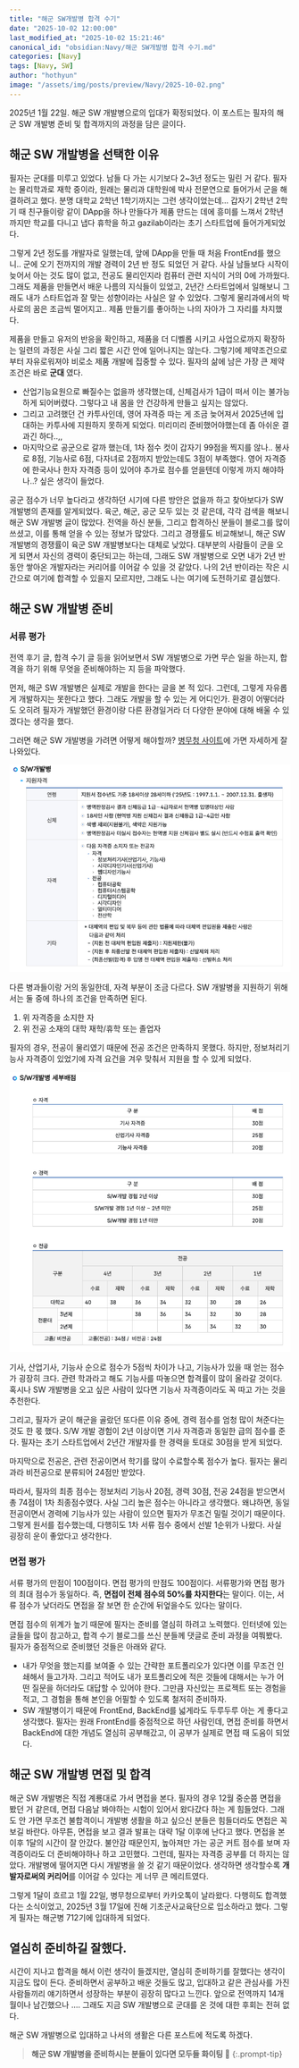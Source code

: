 ```yaml
---
title: "해군 SW개발병 합격 수기"
date: "2025-10-02 12:00:00"
last_modified_at: "2025-10-02 15:21:46"
canonical_id: "obsidian:Navy/해군 SW개발병 합격 수기.md"
categories: [Navy]
tags: [Navy, SW]
author: "hothyun"
image: "/assets/img/posts/preview/Navy/2025-10-02.png"
---
```



2025년 1월 22일. 해군 SW 개발병으로의 입대가 확정되었다. 이 포스트는 필자의 해군 SW 개발병 준비 및 합격까지의 과정을 담은 글이다.

## 해군 SW 개발병을 선택한 이유

필자는 군대를 미루고 있었다. 남들 다 가는 시기보다 2~3년 정도는 밀린 거 같다. 필자는 물리학과로 재학 중이라, 원래는 물리과 대학원에 박사 전문연으로 들어가서 군을 해결하려고 했다. 분명 대학교 2학년 1학기까지는 그런 생각이었는데... 갑자기 2학년 2학기 때 친구들이랑 같이 DApp을 하나 만들다가 제품 만드는 데에 흥미를 느껴서 2학년까지만 학교를 다니고 냅다 휴학을 하고 gazilab이라는 초기 스타트업에 들어가게되었다.

그렇게 2년 정도를 개발자로 일했는데, 앞에 DApp을 만들 때 처음 FrontEnd를 했으니.. 군에 오기 전까지의 개발 경력이 2년 반 정도 되었던 거 같다. 사실 남들보다 시작이 늦어서 아는 것도 많이 없고, 전공도 물리인지라 컴퓨터 관련 지식이 거의 0에 가까웠다. 그래도 제품을 만들면서 배운 나름의 지식들이 있었고, 2년간 스타트업에서 일해보니 그래도 내가 스타트업과 잘 맞는 성향이라는 사실은 알 수 있었다. 그렇게 물리과에서의 박사로의 꿈은 조금씩 멀어지고.. 제품 만들기를 좋아하는 나의 자아가 그 자리를 차지했다.

제품을 만들고 유저의 반응을 확인하고, 제품을 더 디벨롭 시키고 사업으로까지 확장하는 일련의 과정은 사실 그리 짧은 시간 안에 일어나지는 않는다. 그렇기에 제약조건으로부터 자유로워져야 비로소 제품 개발에 집중할 수 있다. 필자의 삶에 남은 가장 큰 제약조건은 바로 **군대** 였다.

- 산업기능요원으로 빠질수는 없을까 생각했는데, 신체검사가 1급이 떠서 이는 불가능하게 되어버렸다. 그렇다고 내 몸을 안 건강하게 만들고 싶지는 않았다.
- 그리고 고려했던 건 카투사인데, 영어 자격증 따는 게 조금 늦어져서 2025년에 입대하는 카투사에 지원하지 못하게 되었다. 미리미리 준비했어야했는데 좀 아쉬운 결과긴 하다..,,
- 마지막으로 공군으로 갈까 했는데, 1차 점수 컷이 갑자기 99점을 찍지를 않나.. 봉사로 8점, 기능사로 6점, 다자녀로 2점까지 받았는데도 3점이 부족했다. 영어 자격증에 한국사나 한자 자격증 등이 있어야 추가로 점수를 얻을텐데 이렇게 까지 해야하나..? 싶은 생각이 들었다.

공군 점수가 너무 높다라고 생각하던 시기에 다른 방안은 없을까 하고 찾아보다가 SW 개발병의 존재를 알게되었다. 육군, 해군, 공군 모두 있는 것 같은데, 각각 검색을 해보니 해군 SW 개발병 글이 많았다. 전역을 하신 분들, 그리고 합격하신 분들이 블로그를 많이 쓰셨고, 이를 통해 얻을 수 있는 정보가 많았다. 그리고 경쟁률도 비교해보니, 해군 SW 개발병의 경쟁률이 육군 SW 개발병보다는 대체로 낮았다. 대부분의 사람들이 군을 오게 되면서 자신의 경력이 중단되고는 하는데, 그래도 SW 개발병으로 오면 내가 2년 반 동안 쌓아온 개발자라는 커리어를 이어갈 수 있을 것 같았다. 나의 2년 반이라는 작은 시간으로 여기에 합격할 수 있을지 모르지만, 그래도 나는 여기에 도전하기로 결심했다.

## 해군 SW 개발병 준비

### 서류 평가

전역 후기 글, 합격 수기 글 등을 읽어보면서 SW 개발병으로 가면 무슨 일을 하는지, 합격을 하기 위해 무엇을 준비해야하는 지 등을 파악했다.

먼저, 해군 SW 개발병은 실제로 개발을 한다는 글을 본 적 있다. 그런데, 그렇게 자유롭게 개발하지는 못한다고 했다. 그래도 개발을 할 수 있는 게 어디인가. 환경이 어떻더라도 오히려 필자가 개발했던 환경이랑 다른 환경일거라 더 다양한 분야에 대해 배울 수 있겠다는 생각을 했다.

그러면 해군 SW 개발병을 가려면 어떻게 해야할까? [병무청 사이트](https://www.mma.go.kr/contents.do?mc=mma0003468)에 가면 자세하게 잘 나와있다.

![SW 개발병 지원 자격](/assets/img/posts/contents/Navy/2025-10-02-1.png)

다른 병과들이랑 거의 동일한데, 자격 부분이 조금 다르다. SW 개발병을 지원하기 위해서는 둘 중에 하나의 조건을 만족하면 된다.

1. 위 자격증을 소지한 자
2. 위 전공 소재의 대학 재학/휴학 또는 졸업자

필자의 경우, 전공이 물리였기 때문에 전공 조건은 만족하지 못했다. 하지만, 정보처리기능사 자격증이 있었기에 자격 요건을 겨우 맞춰서 지원을 할 수 있게 되었다.

![SW 개발병 세부 배점](/assets/img/posts/contents/Navy/2025-10-02-2.png)

기사, 산업기사, 기능사 순으로 점수가 5점씩 차이가 나고, 기능사가 있을 때 얻는 점수가 굉장히 크다. 관련 학과라고 해도 기능사를 따놓으면 합격률이 많이 올라갈 것이다. 혹시나 SW 개발병을 오고 싶은 사람이 있다면 기능사 자격증이라도 꼭 따고 가는 것을 추천한다.

그리고, 필자가 굳이 해군을 골랐던 또다른 이유 중에, 경력 점수를 엄청 많이 쳐준다는 것도 한 몫 했다. S/W 개발 경험이 2년 이상이면 기사 자격증과 동일한 급의 점수를 준다. 필자는 초기 스타트업에서 2년간 개발자를 한 경력을 토대로 30점을 받게 되었다.

마지막으로 전공은, 관련 전공이면서 학기를 많이 수료할수록 점수가 높다. 필자는 물리과라 비전공으로 분류되어 24점만 받았다.

따라서, 필자의 최종 점수는 정보처리 기능사 20점, 경력 30점, 전공 24점을 받으면서 총 74점이 1차 최종점수였다. 사실 그리 높은 점수는 아니라고 생각했다. 왜냐하면, 동일 전공이면서 경력에 기능사가 있는 사람이 있으면 필자가 무조건 밀릴 것이기 때문이다. 그렇게 원서를 접수했는데, 다행히도 1차 서류 점수 중에서 선발 1순위가 나왔다. 사실 굉장히 운이 좋았다고 생각한다.

### 면접 평가

서류 평가의 만점이 100점이다. 면접 평가의 만점도 100점이다. 서류평가와 면접 평가의 최대 점수가 동일하다. 즉, **면접이 전체 점수의 50%를 차지한다**는 말이다. 이는, 서류 점수가 낮더라도 면접을 잘 보면 한 순간에 뒤엎을수도 있다는 말이다.

면접 점수의 위계가 높기 때문에 필자는 준비를 열심히 하려고 노력했다. 인터넷에 있는 글들을 많이 참고하고, 합격 수기 블로그를 쓰신 분들께 댓글로 준비 과정을 여쭤봤다. 필자가 중점적으로 준비했던 것들은 아래와 같다.

- 내가 무엇을 했는지를 보여줄 수 있는 간략한 포트폴리오가 있다면 이를 무조건 인쇄해서 들고가자. 그리고 적어도 내가 포트폴리오에 적은 것들에 대해서는 누가 어떤 질문을 하더라도 대답할 수 있어야 한다. 그만큼 자신있는 프로젝트 또는 경험을 적고, 그 경험을 통해 본인을 어필할 수 있도록 철저히 준비하자.
- SW 개발병이기 때문에 FrontEnd, BackEnd를 넓게라도 두루두루 아는 게 좋다고 생각했다. 필자는 원래 FrontEnd를 중점적으로 하던 사람인데, 면접 준비를 하면서 BackEnd에 대한 개념도 열심히 공부해갔고, 이 공부가 실제로 면접 때 도움이 되었다.

## 해군 SW 개발병 면접 및 합격

해군 SW 개발병은 직접 계룡대로 가서 면접을 본다. 필자의 경우 12월 중순쯤 면접을 봤던 거 같은데, 면접 다음날 봐야하는 시험이 있어서 왔다갔다 하는 게 힘들었다. 그래도 안 가면 무조건 불합격이니 개발병 생활을 하고 싶으신 분들은 힘들더라도 면접은 꼭 보길 바란다. 아무튼, 면접을 보고 결과 발표는 대략 1달 이후에 난다고 했다. 면접을 본 이후 1달의 시간이 잘 안갔다. 불안감 때문인지, 높아져만 가는 공군 커트 점수를 보며 자격증이라도 더 준비해야하나 하고 고민했다. 그런데, 필자는 자격증 공부를 더 하지는 않았다. 개발병에 떨어지면 다시 개발병을 쓸 것 같기 때문이었다. 생각하면 생각할수록 **개발자로써의 커리어**를 이어갈 수 있다는 게 너무 큰 메리트였다.

그렇게 1달이 흐르고 1월 22일, 병무청으로부터 카카오톡이 날라왔다. 다행히도 합격했다는 소식이었고, 2025년 3월 17일에 진해 기초군사교육단으로 입소하라고 했다. 그렇게 필자는 해군병 712기에 입대하게 되었다.

## 열심히 준비하길 잘했다.

시간이 지나고 합격을 해서 이런 생각이 들겠지만, 열심히 준비하기를 잘했다는 생각이 지금도 많이 든다. 준비하면서 공부하고 배운 것들도 많고, 입대하고 같은 관심사를 가진 사람들끼리 얘기하면서 성장하는 부분이 굉장히 많다고 느낀다. 앞으로 전역까지 14개월이나 남긴했으나 .... 그래도 지금 SW 개발병으로 군대를 온 것에 대한 후회는 전혀 없다.

해군 SW 개발병으로 입대하고 나서의 생활은 다른 포스트에 적도록 하겠다. 

> **해군 SW 개발병을 준비하시는 분들이 있다면 모두들 화이팅 🫡**
{:.prompt-tip}

